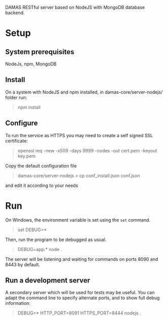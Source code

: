 DAMAS RESTful server based on NodeJS with MongoDB database backend.

# Setup

## System prerequisites
NodeJs, npm, MongoDB

## Install

On a system with NodeJS and npm installed, in damas-core/server-nodejs/ folder run:
> npm install

## Configure
To run the service as HTTPS you may need to create a self signed SSL certificate:
> openssl req -new -x509 -days 9999 -nodes -out cert.pem -keyout key.pem

Copy the default configuration file
> damas-core/server-nodejs > cp conf_install.json conf.json

and edit it according to your needs

# Run
On Windows, the environment variable is set using the `set` command.
> set DEBUG=*

Then, run the program to be debugged as usual.

> DEBUG=app:* node .

The server will be listening and waiting for commands on ports 8090 and 8443 by default.

## Run a development server
A secondary server which will be used for tests may be useful. You can adapt the command line to specify alternate ports, and to show full debug information:
> DEBUG=* HTTP_PORT=8091 HTTPS_PORT=8444 nodejs .